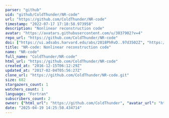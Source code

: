 ```yaml
---
parser: "github"
uid: "github/ColdThunder/NR-code"
url: "https://github.com/ColdThunder/NR-code"
timestamp: "2022-07-17 17:18:58.973958"
description: "Nonlinear reconstruction code"
avatar: "https://avatars.githubusercontent.com/u/3037902?v=4"
repo_url: "https://github.com/ColdThunder/NR-code"
doi: ["https://ui.adsabs.harvard.edu/abs/2018PhRvD..97d3502Z", "https://ui.adsabs.harvard.edu/abs/2018ascl.soft04015Y/abstract"]
title: "NR-code: Nonlinear reconstruction code"
name: "NR-code"
full_name: "ColdThunder/NR-code"
html_url: "https://github.com/ColdThunder/NR-code"
created_at: "2016-12-15T06:12:29Z"
updated_at: "2017-02-04T05:56:27Z"
clone_url: "https://github.com/ColdThunder/NR-code.git"
size: 682
stargazers_count: 1
watchers_count: 1
language: "Fortran"
subscribers_count: 2
owner: {"html_url": "https://github.com/ColdThunder", "avatar_url": "https://avatars.githubusercontent.com/u/3037902?v=4", "login": "ColdThunder", "type": "User"}
date: "2025-04-19 14:25:50.434714"
---
```

